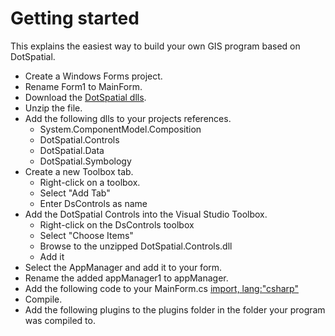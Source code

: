 # Getting started

This explains the easiest way to build your own GIS program based on DotSpatial.

* Create a Windows Forms project.
* Rename Form1 to MainForm.
* Download the [DotSpatial dlls](https://ci.appveyor.com/api/projects/mogikanin/dotspatial/artifacts/Source/bin/Release.zip?branch=master).
* Unzip the file.
* Add the following dlls to your projects references.
  * System.ComponentModel.Composition
  * DotSpatial.Controls
  * DotSpatial.Data
  * DotSpatial.Symbology
* Create a new Toolbox tab.
  * Right-click on a toolbox.
  * Select "Add Tab"
  * Enter DsControls as name
* Add the DotSpatial Controls into the Visual Studio Toolbox.
  * Right-click on the DsControls toolbox
  * Select "Choose Items"
  * Browse to the unzipped DotSpatial.Controls.dll
  * Add it
* Select the AppManager and add it to your form.
* Rename the added appManager1 to appManager.
* Add the following code to your MainForm.cs
  [import, lang:"csharp"](../Source/DemoMap/MainForm.cs)
* Compile.
* Add the following plugins to the plugins folder in the folder your program was compiled to.



